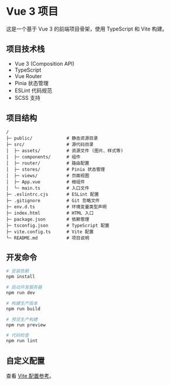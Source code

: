 # Vue 3 项目

这是一个基于 Vue 3 的前端项目骨架，使用 TypeScript 和 Vite 构建。

## 项目技术栈

- Vue 3 (Composition API)
- TypeScript
- Vue Router
- Pinia 状态管理
- ESLint 代码规范
- SCSS 支持

## 项目结构

```
/
├─ public/             # 静态资源目录
├─ src/                # 源代码目录
│  ├─ assets/          # 资源文件 (图片、样式等)
│  ├─ components/      # 组件
│  ├─ router/          # 路由配置
│  ├─ stores/          # Pinia 状态管理
│  ├─ views/           # 页面视图
│  ├─ App.vue          # 根组件
│  └─ main.ts          # 入口文件
├─ .eslintrc.cjs       # ESLint 配置
├─ .gitignore          # Git 忽略文件
├─ env.d.ts            # 环境变量类型声明
├─ index.html          # HTML 入口
├─ package.json        # 依赖管理
├─ tsconfig.json       # TypeScript 配置
├─ vite.config.ts      # Vite 配置
└─ README.md           # 项目说明
```

## 开发命令

```bash
# 安装依赖
npm install

# 启动开发服务器
npm run dev

# 构建生产版本
npm run build

# 预览生产构建
npm run preview

# 代码检查
npm run lint
```

## 自定义配置

查看 [Vite 配置参考](https://vitejs.dev/config/)。
